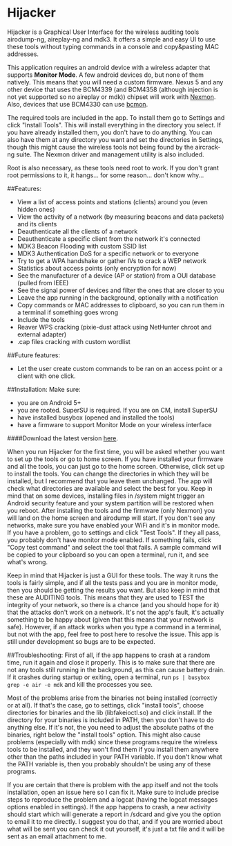 # Hijacker

Hijacker is a Graphical User Interface for the wireless auditing tools airodump-ng, aireplay-ng and mdk3. It offers a simple and easy UI to use these tools without typing commands in a console and copy&pasting MAC addresses.

This application requires an android device with a wireless adapter that supports **Monitor Mode**. A few android devices do, but none of them natively. This means that you will need a custom firmware. Nexus 5 and any other device that uses the BCM4339 (and BCM4358 (although injection is not yet supported so no aireplay or mdk)) chipset will work with [Nexmon](https://github.com/seemoo-lab/nexmon). Also, devices that use BCM4330 can use [bcmon](http://bcmon.blogspot.gr/).

The required tools are included in the app. To install them go to Settings and click "Install Tools". This will install everything in the directory you select. If you have already installed them, you don't have to do anything. You can also have them at any directory you want and set the directories in Settings, though this might cause the wireless tools not being found by the aircrack-ng suite. The Nexmon driver and management utility is also included.

Root is also necessary, as these tools need root to work. If you don't grant root permissions to it, it hangs... for some reason... don't know why...

##Features:
* View a list of access points and stations (clients) around you (even hidden ones)
* View the activity of a network (by measuring beacons and data packets) and its clients
* Deauthenticate all the clients of a network
* Deauthenticate a specific client from the network it's connected
* MDK3 Beacon Flooding with custom SSID list
* MDK3 Authentication DoS for a specific network or to everyone
* Try to get a WPA handshake or gather IVs to crack a WEP network
* Statistics about access points (only encryption for now)
* See the manufacturer of a device (AP or station) from a OUI database (pulled from IEEE)
* See the signal power of devices and filter the ones that are closer to you
* Leave the app running in the background, optionally with a notification
* Copy commands or MAC addresses to clipboard, so you can run them in a terminal if something goes wrong
* Include the tools
* Reaver WPS cracking (pixie-dust attack using NetHunter chroot and external adapter)
* .cap files cracking with custom wordlist

##Future features:
* Let the user create custom commands to be ran on an access point or a client with one click.

##Installation:
Make sure:
* you are on Android 5+
* you are rooted. SuperSU is required. If you are on CM, install SuperSU
* have installed busybox (opened and installed the tools)
* have a firmware to support Monitor Mode on your wireless interface

####Download the latest version [here](https://github.com/chrisk44/Hijacker/releases).

When you run Hijacker for the first time, you will be asked whether you want to set up the tools or go to home screen. If you have installed your firmware and all the tools, you can just go to the home screen. Otherwise, click set up to install the tools. You can change the directories in which they will be installed, but I recommend that you leave them unchanged. The app will check what directories are available and select the best for you. Keep in mind that on some devices, installing files in /system might trigger an Android security feature and your system partition will be restored when you reboot. After installing the tools and the firmware (only Nexmon) you will land on the home screen and airodump will start. If you don't see any networks, make sure you have enabled your WiFi and it's in monitor mode. If you have a problem, go to settings and click "Test Tools". If they all pass, you probably don't have monitor mode enabled. If something fails, click "Copy test command" and select the tool that fails. A sample command will be copied to your clipboard so you can open a terminal, run it, and see what's wrong. 

Keep in mind that Hijacker is just a GUI for these tools. The way it runs the tools is fairly simple, and if all the tests pass and you are in monitor mode, then you should be getting the results you want. But also keep in mind that these are AUDITING tools. This means that they are used to TEST the integrity of your network, so there is a chance (and you should hope for it) that the attacks don't work on a network. It's not the app's fault, it's actually something to be happy about (given that this means that your network is safe). However, if an attack works when you type a command in a terminal, but not with the app, feel free to post here to resolve the issue. This app is still under development so bugs are to be expected.

##Troubleshooting:
First of all, if the app happens to crash at a random time, run it again and close it properly. This is to make sure that there are not any tools still running in the background, as this can cause battery drain. If it crashes during startup or exiting, open a terminal, run `ps | busybox grep -e air -e mdk` and kill the processes you see.

Most of the problems arise from the binaries not being installed (correctly or at all). If that's the case, go to settings, click "install tools", choose directories for binaries and the lib (libfakeioctl.so) and click install. If the directory for your binaries is included in PATH, then you don't have to do anything else. If it's not, the you need to adjust the absolute paths of the binaries, right below the "install tools" option. This might also cause problems (especially with mdk) since these programs require the wireless tools to be installed, and they won't find them if you install them anywhere other than the paths included in your PATH variable. If you don't know what the PATH variable is, then you probably shouldn't be using any of these programs.

If you are certain that there is problem with the app itself and not the tools installation, open an issue here so I can fix it. Make sure to include precise steps to reproduce the problem and a logcat (having the logcat messages options enabled in settings). If the app happens to crash, a new activity should start which will generate a report in /sdcard and give you the option to email it to me directly. I suggest you do that, and if you are worried about what will be sent you can check it out yourself, it's just a txt file and it will be sent as an email attachment to me.

